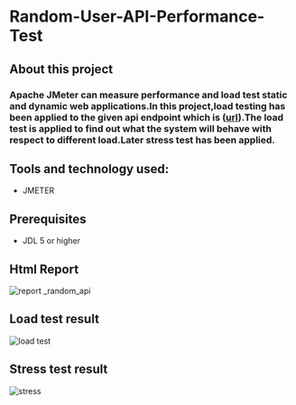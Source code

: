 # Random-User-API-Performance-Test

## About this project 
### Apache JMeter can measure performance and load test static and dynamic web applications.In this project,load testing has been applied to the given api endpoint which is ([url](https://random-data-api.com/api/v2/users)).The load test is applied to find out what the system will behave with respect to different load.Later stress test has been applied.

## Tools and technology used:
- JMETER

## Prerequisites
- JDL 5 or higher

## Html Report
![report _random_api](https://github.com/abanti07/Random-User-API-Performance-Test/assets/143074304/76b0e6e8-7bf2-4e3a-992c-fc6376a1d9f4)


## Load test result
![load test](https://github.com/abanti07/Random-User-API-Performance-Test/assets/143074304/baf26b23-211a-4d92-b2fd-b2116df301d4)


## Stress test result
![stress](https://github.com/abanti07/Random-User-API-Performance-Test/assets/143074304/6c2a7f8d-6692-436a-acb3-ed7b51a34210)

